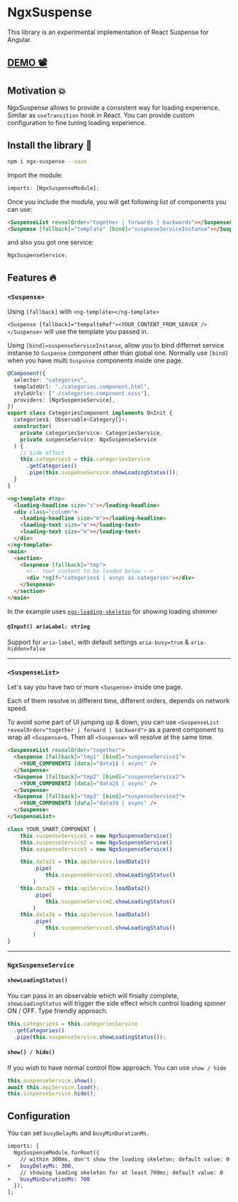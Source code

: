 # NgxSuspense

This library is an experimental implementation of React Suspense for Angular.

## [DEMO 📽️](https://codesandbox.io/s/ngx-suspense-dgjhh)

## Motivation 💥

NgxSuspense allows to provide a consistent way for loading experience. Similar as `useTransition` hook in React. You can provide custom configuration to fine tuning loading experience.

## Install the library 🧪

```bash
npm i ngx-suspense --save
```

Import the module:

```typescript
imports: [NgxSuspenseModule];
```

Once you include the module, you will get following list of components you can use:

```html
<SuspenseList revealOrder="together | forwards | backwards"></SuspenseList>
<Suspnese [fallback]="template" [bind]="suspneseServiceInstanse"></Suspnese>
```

and also you got one service:

```typescript
NgxSuspenseService;
```

## Features 🔥

### `<Suspense>`

Using `[fallback]` with `<ng-template></ng-template>`

`<Suspense [fallback]="tempalteRef"><YOUR_CONTENT_FROM_SERVER /></Suspense>` will use the template you passed in.

Using `[bind]=suspenseServiceInstanse`, allow you to bind differnet service instanse to `Suspense` component other than global one. Normally use `[bind]` when you have multi `Suspsnse` components inside one page.

```typescript
@Component({
  selector: "categories",
  templateUrl: "./categories.component.html",
  styleUrls: ["./categories.component.scss"],
  providers: [NgxSuspenseService],
})
export class CategoriesComponent implements OnInit {
  categories$: Observable<Category[]>;
  constructor(
    private categoriesService: CategoriesService,
    private suspenseService: NgxSuspenseService
  ) {
    // Side effect
    this.categories$ = this.categoriesService
      .getCategories()
      .pipe(this.suspenseService.showLoadingStatus());
  }
}
```

```html
<ng-template #tmp>
  <loading-headline size="s"></loading-headline>
  <div class="column">
    <loading-headline size="m"></loading-headline>
    <loading-text size="m"></loading-text>
    <loading-text size="m"></loading-text>
  </div>
</ng-template>
<main>
  <section>
    <Suspnese [fallback]="tmp">
      <!-- Your content to be loaded below -->
      <div *ngIf="categories$ | asnyc as categories"></div>
    </Suspnese>
  </section>
</main>
```

In the example uses [`ngx-loading-skeleton`](../loading-skeleton/README.md) for showing loading shimmer

#### `@Input() ariaLabel: string`

Support for `aria-label`, with default settings `aria-busy=true` & `aria-hidden=false`

---

### `<SuspenseList>`

Let's say you have two or more `<Suspense>` inside one page.

Each of them resolve in different time, different orders, depends on network speed.

To avoid some part of UI jumping up & down, you can use `<SuspenseList revealOrder="together | forward | backward">` as a parent component to wrap all `<Suspense>`s. Then all `<Suspense>` will resolve at the same time.

```html
<SuspenseList revealOrder="together">
  <Suspense [fallback]="tmp1" [bind]="suspenseService1">
    <YOUR_COMPONENT1 [data]="data1$ | async" />
  </Suspense>
  <Suspense [fallback]="tmp2" [bind]="suspenseService2">
    <YOUR_COMPONENT2 [data]="data2$ | async" />
  </Suspense>
  <Suspense [fallback]="tmp3" [bind]="suspenseService3">
    <YOUR_COMPONENT3 [data]="data3$ | async" />
  </Suspense>
</SuspenseList>
```

```typescript
class YOUR_SMART_COMPONENT {
    this.suspenseService1 = new NgxSuspenseService()
    this.suspenseService2 = new NgxSuspenseService()
    this.suspenseService3 = new NgxSuspenseService()

    this.data1$ = this.apiService.loadData1()
        .pipe(
            this.suspenseService1.showLoadingStatus()
        )
    this.data2$ = this.apiService.loadData2()
        .pipe(
            this.suspenseService2.showLoadingStatus()
        )
    this.data3$ = this.apiService.loadData3()
        .pipe(
            this.suspenseService3.showLoadingStatus()
        )
}
```

---

### `NgxSuspenseService`

#### `showLoadingStatus()`

You can pass in an observable which will finially complete, `showLoadingStatus` will trigger the side effect which control loading spinner ON / OFF. Type friendly approach.

```typescript
this.categories$ = this.categoriesService
  .getCategories()
  .pipe(this.suspenseService.showLoadingStatus());
```

#### `show() / hide()`

If you wish to have normal control flow approach. You can use `show / hide`

```typescript
this.suspenseService.show();
await this.apiService.load();
this.suspenseService.hide();
```

## Configuration

You can set `busyDelayMs` and `busyMinDurationMs`.

```diff
imports: [
  NgxSuspenseModule.forRoot({
    // within 300ms, don't show the loading skeleton; default value: 0
+   busyDelayMs: 300,
    // showing loading skeleton for at least 700ms; default value: 0
+   busyMinDurationMs: 700
  }),
];
```
